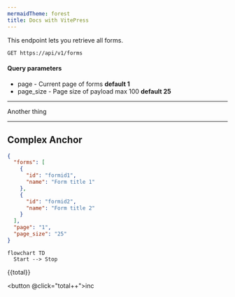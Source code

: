 ```yaml
---
mermaidTheme: forest
title: Docs with VitePress
---
```


<script setup>
import {ref} from 'vue'
const total = ref(0)
</script>

This endpoint lets you retrieve all forms.

`GET https://api/v1/forms`

#### Query parameters

- page - Current page of forms **default 1**
- page_size - Page size of payload max 100 **default 25**

---

Another thing

---

## Complex Anchor

```json
{
  "forms": [
    {
      "id": "formid1",
      "name": "Form title 1"
    },
    {
      "id": "formid2",
      "name": "Form title 2"
    }
  ],
  "page": "1",
  "page_size": "25"
}
```

```mermaid
flowchart TD
  Start --> Stop
```

{{total}}

<button @click="total++">inc</button>
